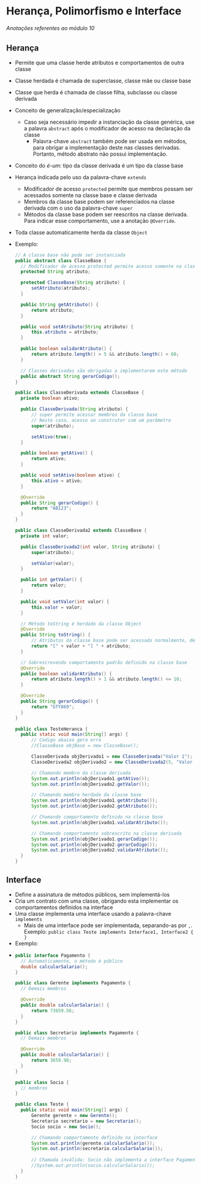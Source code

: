 # Herança, Polimorfismo e Interface

###### Anotações referentes ao módulo 10

## Herança

- Permite que uma classe herde atributos e comportamentos de outra classe
- Classe herdada é chamada de superclasse, classe mãe ou classe base
- Classe que herda é chamada de classe filha, subclasse ou classe derivada
- Conceito de generalização/especialização
  - Caso seja necessário impedir a instanciação da classe genérica, use a palavra `abstract` após o modificador de acesso na declaração da classe
    - Palavra-chave `abstract` também pode ser usada em métodos, para obrigar a implementação deste nas classes derivadas. Portanto, método abstrato não possui implementação.
- Conceito do _é-um_: tipo da classe derivada é um tipo da classe base
- Herança indicada pelo uso da palavra-chave `extends`
  - Modificador de acesso `protected` permite que membros possam ser acessados somente na classe base e classe derivada
  - Membros da classe base podem ser referenciados na classe derivada com o uso da palavra-chave `super`
  - Métodos da classe base podem ser reescritos na classe derivada. Para indicar esse comportamento, use a anotação `@Override`.
- Toda classe automaticamente herda da classe `Object`
- Exemplo:

  ~~~java
  // A classe base não pode ser instanciada
  public abstract class ClasseBase {
    // Modificador de acesso protected permite acesso somente na classe base e derivadas
    protected String atributo;
  
    protected ClasseBase(String atributo) {
        setAtributo(atributo);
    }
  
    public String getAtributo() {
        return atributo;
    }
  
    public void setAtributo(String atributo) {
        this.atributo = atributo;
    }
  
    public boolean validarAtributo() {
        return atributo.length() > 5 && atributo.length() < 60;
    }
  
    // Classes derivadas são obrigadas a implementarem este método
    public abstract String gerarCodigo();
  }
  
  public class ClasseDerivada extends ClasseBase {
    private boolean ativo;
  
    public ClasseDerivada(String atributo) {
        // super permite acessar membros da classe base
        // Neste caso, acesso ao construtor com um parâmetro
        super(atributo);
  
        setAtivo(true);
    }
  
    public boolean getAtivo() {
        return ativo;
    }
  
    public void setAtivo(boolean ativo) {
        this.ativo = ativo;
    }
  
    @Override
    public String gerarCodigo() {
        return "AB123";
    }
  }
  
  public class ClasseDerivada2 extends ClasseBase {
    private int valor;
  
    public ClasseDerivada2(int valor, String atributo) {
        super(atributo);
  
        setValor(valor);
    }
  
    public int getValor() {
        return valor;
    }
  
    public void setValor(int valor) {
        this.valor = valor;
    }
  
    // Método toString é herdado da classe Object
    @Override
    public String toString() {
        // Atributos da classe base pode ser acessado normalmente, desde que não seja private
        return "[" + valor + "] " + atributo; 
    }
  
    // Sobrescrevendo comportamento padrão definido na classe base 
    @Override
    public boolean validarAtributo() {
        return atributo.length() > 1 && atributo.length() <= 10;
    }
  
    @Override
    public String gerarCodigo() {
        return "GTY869";
    }
  }
  
  public class TesteHeranca {
    public static void main(String[] args) {
        // Código abaixo gera erro
        //ClasseBase objBase = new ClasseBase();
  
        ClasseDerivada objDerivado1 = new ClasseDerivada("Valor 1");
        ClasseDerivada2 objDerivado2 = new ClasseDerivada2(5, "Valor 2");
  
        // Chamando membro da classe derivada
        System.out.println(objDerivado1.getAtivo());
        System.out.println(objDerivado2.getValor());
  
        // Chamando membro herdado da classe base
        System.out.println(objDerivado1.getAtributo());
        System.out.println(objDerivado2.getAtributo());
  
        // Chamando comportamento definido na classe base
        System.out.println(objDerivado1.validarAtributo());
  
        // Chamando comportamento sobrescrito na classe derivada
        System.out.println(objDerivado1.gerarCodigo());
        System.out.println(objDerivado2.gerarCodigo());
        System.out.println(objDerivado2.validarAtributo());
    }
  }
  ~~~
  
## Interface

- Define a assinatura de métodos públicos, sem implementá-los
- Cria um contrato com uma classe, obrigando esta implementar os comportamentos definidos na interface
- Uma classe implementa uma interface usando a palavra-chave `implements`
  - Mais de uma interface pode ser implementada, separando-as por `,`. Exemplo: `public class Teste implements Interface1, Interface2 { }`
- Exemplo:
- 
  ~~~java
  public interface Pagamento {
    // Automaticamente, o método é público
    double calcularSalario();
  }
  
  public class Gerente implements Pagamento {
    // Demais membros
  
    @Override
    public double calcularSalario() {
        return 73659.56;
    }
  }
  
  public class Secretario implements Pagamento {
    // Demais membros
  
    @Override
    public double calcularSalario() {
        return 3659.98;
    }
  }
  
  public class Socio {
    // membros
  }
  
  public class Teste {
    public static void main(String[] args) {
        Gerente gerente = new Gerente();
        Secretario secretario = new Secretario();
        Socio socio = new Socio();
  
        // Chamando comportamento definido na interface
        System.out.println(gerente.calcularSalario());
        System.out.println(secretario.calcularSalario());
        
        // Chamada inválida: Socio não implementa a interface Pagamento
        //System.out.println(socio.calcularSalario());
    }
  }
  ~~~